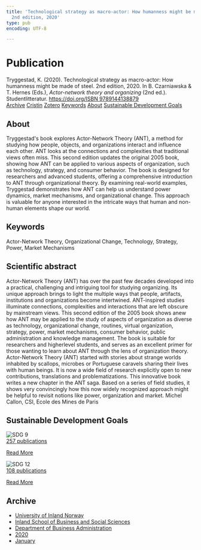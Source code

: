 ```yaml
---
title: 'Technological strategy as macro-actor: How humanness might be made of steel.
  2nd edition, 2020'
type: pub
encoding: UTF-8

---
```

<h1>Publication</h1>
<article id="csl-bib-container-NUBFMXJZ" class="csl-bib-container">
  <div class="csl-bib-body"> <div class="csl-entry">Tryggestad, K. (2020). Technological strategy as macro-actor: How humanness might be made of steel. 2nd edition, 2020. In B. Czarniawska &#38; T. Hernes (Eds.), <i>Actor-network theory and organizing</i> (2nd ed.). Studentlitteratur. <a href="https://doi.org/ISBN 9789144138879">https://doi.org/ISBN 9789144138879</a></div> </div>
  <div class="csl-bib-buttons">
    <a href="#taxonomy-article-NUBFMXJZ" alt="archive" class="csl-bib-button">Archive</a>
    <a href="https://app.cristin.no/results/show.jsf?id=1788587" alt="Cristin" class="csl-bib-button">Cristin</a>
    <a href="http://zotero.org/groups/5881554/items/NUBFMXJZ" alt="Zotero" class="csl-bib-button">Zotero</a>
    <a href="#keywords-article-NUBFMXJZ" alt="keywords" class="csl-bib-button">Keywords</a>
    <a href="#about-article-NUBFMXJZ" alt="about_pub" class="csl-bib-button">About</a>
    <a href="#sdg-article-NUBFMXJZ" alt="sdg" class="csl-bib-button">Sustainable Development Goals</a>
  </div>
  <div id="csl-bib-meta-container-NUBFMXJZ"></div>
</article>
<div id="csl-bib-meta-NUBFMXJZ" class="csl-bib-meta">
  <article id="about-article-NUBFMXJZ" class="about_pub-article">
    <h1>About</h1>
    Tryggestad's book explores Actor-Network Theory (ANT), a method for studying how people, objects, and organizations interact and influence each other. ANT looks at the connections and complexities that traditional views often miss. This second edition updates the original 2005 book, showing how ANT can be applied to various aspects of organization, such as technology, strategy, and consumer behavior. The book is designed for researchers and advanced students, offering a comprehensive introduction to ANT through organizational theory. By examining real-world examples, Tryggestad demonstrates how ANT can help us understand power dynamics, market mechanisms, and organizational change. This approach is valuable for anyone interested in the intricate ways that human and non-human elements shape our world.
  </article>
  <article id="keywords-article-NUBFMXJZ" class="keywords-article">
    <h1>Keywords</h1>
    Actor-Network Theory, Organizational Change, Technology, Strategy, Power, Market Mechanisms
  </article>
  <article id="abstract-article-NUBFMXJZ" class="abstract-article">
    <h1>Scientific abstract</h1>
    Actor-Network Theory (ANT) has over the past few decades developed into a practical, challenging and intriguing tool for studying organizing. Its unique approach brings to light the multiple ways that people, artifacts, institutions and organizations become intertwined. ANT-inspired studies illuminate connections, complexities and interactions that are left obscure by mainstream views. This second edition of the 2005 book shows anew how ANT may be applied to the study of aspects of organization as diverse as technology, organizational change, routines, virtual organization, strategy, power, market mechanisms, consumer behavior, public administration and knowledge management. The book is suitable for researchers and higherlevel students, and serves as an excellent primer for those wanting to learn about ANT through the lens of organization theory. Actor-Network Theory (ANT) started with stories about strange worlds inhabited by scallops, microbes or Portuguese caravels sharing their lives with human beings. It is now a wide field of research explicitly open to new contributions, translations and problematizations. This innovative book writes a new chapter in the ANT saga. Based on a series of field studies, it shows very convincingly how this now widely recognized approach might be helpful to revisit notions like power, organization and market. Michel Callon, CSI, Ecole des Mines de Paris
  </article>
  <article id="sdg-article-NUBFMXJZ" class="sdg-article">
    <h1>Sustainable Development Goals</h1>
    <div class="sdg-container"><div id="sdg9" class="sdg">
        <img src="{{< params subfolder >}}images/sdg/sdg09_en.png" class="image" alt="SDG 9">
        <div class="sdg-overlay">
          <a href="/en/archive/?key=?sdg=9#archive" class="sdg-publication-count"><span>257</span> publications</a>
          <p><a href="https://sdgs.un.org/goals/goal9" class="sdg-read-more">Read More</a></p>
        </div>
      </div> <div id="sdg12" class="sdg">
        <img src="{{< params subfolder >}}images/sdg/sdg12_en.png" class="image" alt="SDG 12">
        <div class="sdg-overlay">
          <a href="/en/archive/?key=?sdg=12#archive" class="sdg-publication-count"><span>108</span> publications</a>
          <p><a href="https://sdgs.un.org/goals/goal12" class="sdg-read-more">Read More</a></p>
        </div>
      </div></div>
  </article>
  <article id="taxonomy-article-NUBFMXJZ" class="taxonomy-article">
    <h1>Archive</h1>
    <ul>
      <li>
        <a href="/en/archive/?key=3DCRN523">University of Inland Norway</a>
      </li>
      <li>
        <a href="/en/archive/?key=DU8Q9LN9">Inland School of Business and Social Sciences</a>
      </li>
      <li>
        <a href="/en/archive/?key=3IQA89I8">Department of Business Administration</a>
      </li>
      <li>
        <a href="/en/archive/?key=TI88EFV9">2020</a>
      </li>
      <li>
        <a href="/en/archive/?key=V7LLBWK5">January</a>
      </li>
    </ul>
  </article>
</div>
